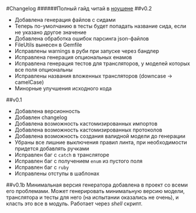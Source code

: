 #Changelog
######Полный гайд читай в [ноушене](https://www.notion.so/e75fa708cc1346a4bb4a886555796946)
##v0.2
* Добавлена генерация файлов с сидами
* Теперь по-умолчанию в тесты будет попадать название сида, если не указано другое значение
* Добавлена обработка ошибок парсинга json-файлов
* FileUtils вынесен в Gemfile
* Исправлены warnings в руби при запуске через бандлер
* Исправлена генерация опциональных енамов
* Исправлена генерация тестов для трансляторов, у моделей которых все поля опциональны
* Исправлены названия вложенных трансляторов (downcase -> camelCase)
* Минорные улучшения исходного кода

##v0.1
* Добавлена версионность
* Добавлен changelog
* Добавлена возможность кастомизированных импортов
* Добавлена возможность кастомизированных протоколов
* Добавлена возможность создания валидной модели до генерации
* Убраны все лишние выключения правил линта, при необходимости придется добавлять ручками
* Исправлен баг с `catch` в трансляторе
* Исправлен баг с получением `enum` из пустого поля
* Исправлен баг с `ruby`
* Исправлены отступы в шаблонах

##v0.1b
Минимальная версия генератора добавлена в проект со всеми его проблемами. Может генерировать минимальную версию модели, транслятора и тесты для него (на испытании оказались не очень), и класть это все в модуль. Работает через *shell* скрипт.